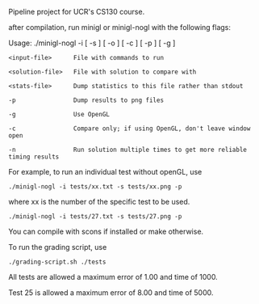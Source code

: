 Pipeline project for UCR's CS130 course. 

after compilation, run minigl or minigl-nogl with the following flags:

Usage: ./minigl-nogl -i <input-file> [ -s <solution-file> ] [ -o <stats-file> ] [ -c ] [ -p ] [ -g ]

    <input-file>      File with commands to run
    
    <solution-file>   File with solution to compare with
    
    <stats-file>      Dump statistics to this file rather than stdout
    
    -p                Dump results to png files
    
    -g                Use OpenGL
    
    -c                Compare only; if using OpenGL, don't leave window open
    
    -n                Run solution multiple times to get more reliable timing results

For example, to run an individual test without openGL, use 

    ./minigl-nogl -i tests/xx.txt -s tests/xx.png -p

where xx is the number of the specific test to be used. 

    ./minigl-nogl -i tests/27.txt -s tests/27.png -p

You can compile with scons if installed or make otherwise.

To run the grading script, use 

    ./grading-script.sh ./tests
    
All tests are allowed a maximum error of 1.00 and time of 1000.

Test 25 is allowed a maximum error of 8.00 and time of 5000.